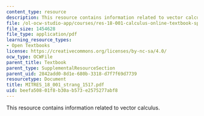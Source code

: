 ```yaml
---
content_type: resource
description: This resource contains information related to vector calculus.
file: /ol-ocw-studio-app/courses/res-18-001-calculus-online-textbook-spring-2005/beefa50801f8b30ab573e2575277abf8_MITRES_18_001_strang_1517.pdf
file_size: 1454628
file_type: application/pdf
learning_resource_types:
- Open Textbooks
license: https://creativecommons.org/licenses/by-nc-sa/4.0/
ocw_type: OCWFile
parent_title: Textbook
parent_type: SupplementalResourceSection
parent_uid: 2842add0-8d1e-680b-3318-d7f7f69d7739
resourcetype: Document
title: MITRES_18_001_strang_1517.pdf
uid: beefa508-01f8-b30a-b573-e2575277abf8
---
```

This resource contains information related to vector calculus.